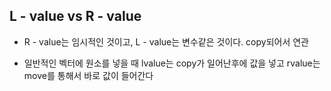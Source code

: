 
## L - value vs R - value

-  R - value는 임시적인 것이고, L - value는 변수같은 것이다. copy되어서 연관 

- 일반적인 벡터에 원소를 넣을 때 lvalue는 copy가 일어난후에 값을 넣고 rvalue는 move를 통해서 바로 값이 들어간다